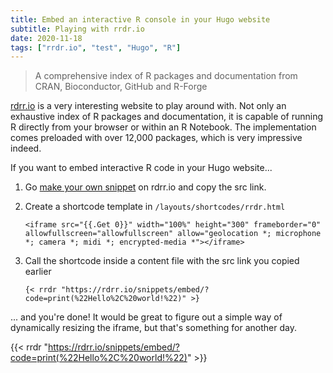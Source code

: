 ```yaml
---
title: Embed an interactive R console in your Hugo website
subtitle: Playing with rrdr.io
date: 2020-11-18
tags: ["rrdr.io", "test", "Hugo", "R"]
---
```


> A comprehensive index of R packages and documentation from CRAN, Bioconductor, GitHub and R-Forge

[rdrr.io](rdrr.io) is a very interesting website to play around with. Not only an exhaustive index of R packages and documentation, it is capable of running R directly from your browser or within an R Notebook. The implementation comes preloaded with over 12,000 packages, which is very impressive indeed.

If you want to embed interactive R code in your Hugo website...

1. Go [make your own snippet](https://rdrr.io/snippets/embedding/) on rdrr.io and copy the src link.

2. Create a shortcode template in `/layouts/shortcodes/rrdr.html`

   ```
   <iframe src="{{.Get 0}}" width="100%" height="300" frameborder="0" allowfullscreen="allowfullscreen" allow="geolocation *; microphone *; camera *; midi *; encrypted-media *"></iframe>
   ```

2. Call the shortcode inside a content file with the src link you copied earlier

   ```
   {< rrdr "https://rdrr.io/snippets/embed/?code=print(%22Hello%2C%20world!%22)" >}
   ```

... and you're done! It would be great to figure out a simple way of dynamically resizing the iframe, but that's something for another day.

{{< rrdr "https://rdrr.io/snippets/embed/?code=print(%22Hello%2C%20world!%22)" >}}
